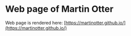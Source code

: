 # Web page of Martin Otter

Web page is rendered here: [https://martinotter.github.io/](https://martinotter.github.io/)